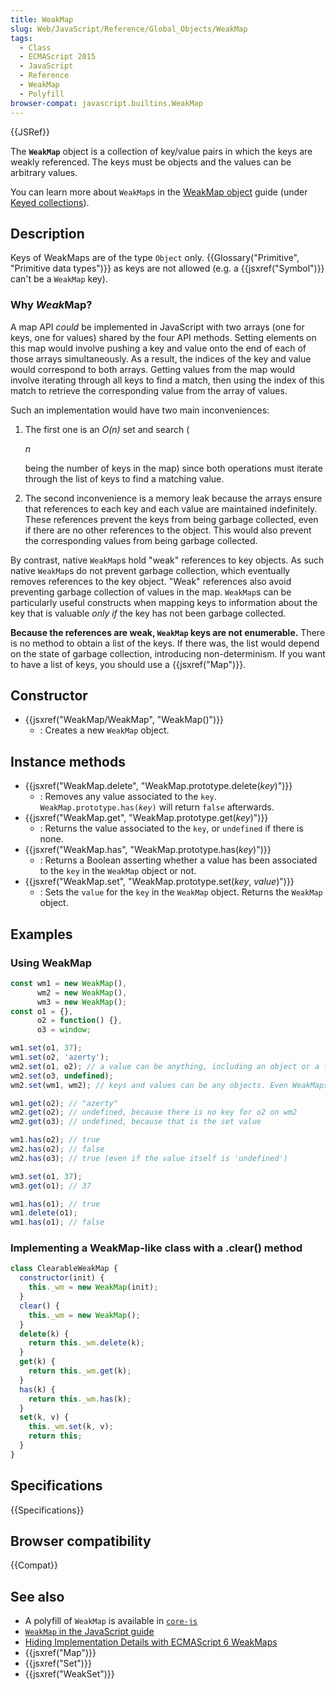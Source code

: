 ```yaml
---
title: WeakMap
slug: Web/JavaScript/Reference/Global_Objects/WeakMap
tags:
  - Class
  - ECMAScript 2015
  - JavaScript
  - Reference
  - WeakMap
  - Polyfill
browser-compat: javascript.builtins.WeakMap
---
```

{{JSRef}}

The **`WeakMap`** object is a collection of key/value pairs in which the keys
are weakly referenced. The keys must be objects and the values can be arbitrary
values.

You can learn more about `WeakMap`s in the
[WeakMap object](/en-US/docs/Web/JavaScript/Guide/Keyed_collections#WeakMap_object)
guide (under
[Keyed collections](/en-US/docs/Web/JavaScript/Guide/Keyed_collections)).

## Description

Keys of WeakMaps are of the type `Object` only.
{{Glossary("Primitive", "Primitive data types")}} as keys are not
allowed (e.g. a {{jsxref("Symbol")}} can't be a `WeakMap` key).

### Why *Weak*Map?

A map API _could_ be implemented in JavaScript with two arrays (one for keys,
one for values) shared by the four API methods. Setting elements on this map
would involve pushing a key and value onto the end of each of those arrays
simultaneously. As a result, the indices of the key and value would correspond
to both arrays. Getting values from the map would involve iterating through all
keys to find a match, then using the index of this match to retrieve the
corresponding value from the array of values.

Such an implementation would have two main inconveniences:

1.  The first one is an _O(<var>n</var>)_ set and search (

    <var>n</var>

    being the number of keys in the map) since both operations must iterate
    through the list of keys to find a matching value.

2.  The second inconvenience is a memory leak because the arrays ensure that
    references to each key and each value are maintained indefinitely. These
    references prevent the keys from being garbage collected, even if there are
    no other references to the object. This would also prevent the corresponding
    values from being garbage collected.

By contrast, native `WeakMap`s hold "weak" references to key objects. As such
native `WeakMap`s do not prevent garbage collection, which eventually removes
references to the key object. "Weak" references also avoid preventing garbage
collection of values in the map. `WeakMap`s can be particularly useful
constructs when mapping keys to information about the key that is valuable _only
if_ the key has not been garbage collected.

**Because the references are weak, `WeakMap` keys are not enumerable.** There is
no method to obtain a list of the keys. If there was, the list would depend on
the state of garbage collection, introducing non-determinism. If you want to
have a list of keys, you should use a {{jsxref("Map")}}.

## Constructor

- {{jsxref("WeakMap/WeakMap", "WeakMap()")}}
  - : Creates a new `WeakMap` object.

## Instance methods

- {{jsxref("WeakMap.delete", "WeakMap.prototype.delete(<var>key</var>)")}}
  - : Removes any value associated to the `key`.
    <code>WeakMap.prototype.has(<var>key</var>)</code> will return `false`
    afterwards.
- {{jsxref("WeakMap.get", "WeakMap.prototype.get(<var>key</var>)")}}
  - : Returns the value associated to the `key`, or `undefined` if there is
    none.
- {{jsxref("WeakMap.has", "WeakMap.prototype.has(<var>key</var>)")}}
  - : Returns a Boolean asserting whether a value has been associated to the
    `key` in the `WeakMap` object or not.
- {{jsxref("WeakMap.set", "WeakMap.prototype.set(<var>key</var>, <var>value</var>)")}}
  - : Sets the `value` for the `key` in the `WeakMap` object. Returns the
    `WeakMap` object.

## Examples

### Using WeakMap

```js
const wm1 = new WeakMap(),
      wm2 = new WeakMap(),
      wm3 = new WeakMap();
const o1 = {},
      o2 = function() {},
      o3 = window;

wm1.set(o1, 37);
wm1.set(o2, 'azerty');
wm2.set(o1, o2); // a value can be anything, including an object or a function
wm2.set(o3, undefined);
wm2.set(wm1, wm2); // keys and values can be any objects. Even WeakMaps!

wm1.get(o2); // "azerty"
wm2.get(o2); // undefined, because there is no key for o2 on wm2
wm2.get(o3); // undefined, because that is the set value

wm1.has(o2); // true
wm2.has(o2); // false
wm2.has(o3); // true (even if the value itself is 'undefined')

wm3.set(o1, 37);
wm3.get(o1); // 37

wm1.has(o1); // true
wm1.delete(o1);
wm1.has(o1); // false
```

### Implementing a WeakMap-like class with a .clear() method

```js
class ClearableWeakMap {
  constructor(init) {
    this._wm = new WeakMap(init);
  }
  clear() {
    this._wm = new WeakMap();
  }
  delete(k) {
    return this._wm.delete(k);
  }
  get(k) {
    return this._wm.get(k);
  }
  has(k) {
    return this._wm.has(k);
  }
  set(k, v) {
    this._wm.set(k, v);
    return this;
  }
}
```

## Specifications

{{Specifications}}

## Browser compatibility

{{Compat}}

## See also

- A polyfill of `WeakMap` is available in
  [`core-js`](https://github.com/zloirock/core-js#weakmap)
- [`WeakMap` in the JavaScript guide](/en-US/docs/Web/JavaScript/Guide/Keyed_collections#WeakMap_object)
- [Hiding Implementation Details with ECMAScript 6 WeakMaps](http://fitzgeraldnick.com/weblog/53/)
- {{jsxref("Map")}}
- {{jsxref("Set")}}
- {{jsxref("WeakSet")}}
